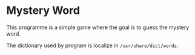 # Mystery Word

This programme is a simple game where the goal is to guess the mystery word.

The dictionary used by program is localize in `/usr/share/dict/words`.

